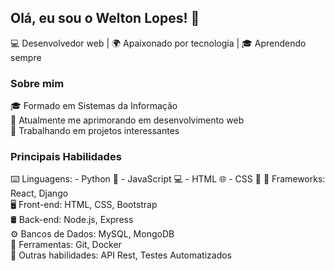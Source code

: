## Olá, eu sou o Welton Lopes! 👋

💻 Desenvolvedor web | 🌍 Apaixonado por tecnologia | 🎓 Aprendendo sempre

### Sobre mim
🎓 Formado em Sistemas da Informação  
🌱 Atualmente me aprimorando em desenvolvimento web  
🔭 Trabalhando em projetos interessantes

### Principais Habilidades
⌨️ Linguagens: 
    - Python 🐍
    - JavaScript 💻
    - HTML 🌐
    - CSS 🎨
🔧 Frameworks: React, Django  
🖥️ Front-end: HTML, CSS, Bootstrap  
🛢️ Back-end: Node.js, Express  
⚙️ Bancos de Dados: MySQL, MongoDB  
🔨 Ferramentas: Git, Docker  
🧩 Outras habilidades: API Rest, Testes Automatizados
